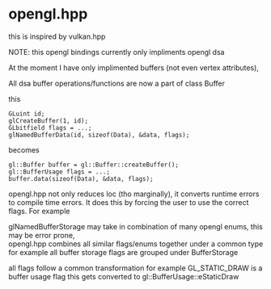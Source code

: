 # opengl.hpp
this is inspired by vulkan.hpp 

NOTE: this opengl bindings currently only impliments opengl dsa

At the moment I have only implimented buffers (not even vertex attributes),

All dsa buffer operations/functions are now a part of class Buffer

this
```
GLuint id;
glCreateBuffer(1, id);
GLbitfield flags = ...;
glNamedBufferData(id, sizeof(Data), &data, flags);
```

becomes
```
gl::Buffer buffer = gl::Buffer::createBuffer();
gl::BufferUsage flags = ...;
buffer.data(sizeof(Data), &data, flags);
```

opengl.hpp not only reduces loc (tho marginally), it converts runtime errors to compile time errors. It does this by forcing the user to use the correct flags. For example

glNamedBufferStorage may take in combination of many opengl enums, this may be error prone, </br>opengl.hpp combines all similar flags/enums together under a common type
for example all buffer storage flags are grouped under BufferStorage

all flags follow a common transformation
for example 
GL_STATIC_DRAW is a buffer usage flag
this gets converted to gl::BufferUsage::eStaticDraw

